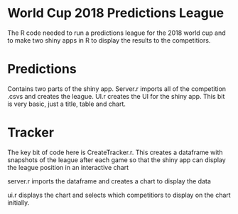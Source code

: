 # World Cup 2018 Predictions League

The R code needed to run a predictions league for the 2018 world cup and to make two shiny apps in R to display the results to the competitiors.

# Predictions
Contains two parts of the shiny app.
Server.r imports all of the competition .csvs and creates the league.
UI.r creates the UI for the shiny app. This bit is very basic, just a title, table and chart.

# Tracker
The key bit of code here is CreateTracker.r. This creates a dataframe with snapshots of the league after each game so that the shiny app can display the league position in an interactive chart

server.r imports the dataframe and creates a chart to display the data

ui.r displays the chart and selects which competitiors to display on the chart initially.
